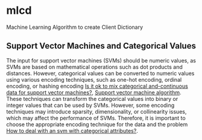# mlcd
Machine Learning Algorithm to create Client Dictionary 

## Support Vector Machines and Categorical Values
The input for support vector machines (SVMs) should be numeric values, as SVMs are based on mathematical operations such as dot products and distances.
However, categorical values can be converted to numeric values using various encoding techniques, such as one-hot encoding, ordinal encoding, or hashing encoding [Is it ok to mix categorical and-continuous data for support vector machines?](https://stats.stackexchange.com/questions/50474/is-it-ok-to-mix-categorical-and-continuous-data-for-svm-support-vector-machines), [Support vector machine algorithm](https://www.geeksforgeeks.org/support-vector-machine-algorithm/).
These techniques can transform the categorical values into binary or integer values that can be used by SVMs.
However, some encoding techniques may introduce sparsity, dimensionality, or collinearity issues, which may affect the performance of SVMs. Therefore, it is important to choose the appropriate encoding technique for the data and the problem [How to deal with an svm with categorical attributes?](https://stats.stackexchange.com/questions/52915/how-to-deal-with-an-svm-with-categorical-attributes).

